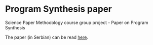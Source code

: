 # Program Synthesis paper

Science Paper Methodology course group project - Paper on Program Synthesis

The paper (in Serbian) can be read [here](SintezaPrograma-FINAL.pdf).
